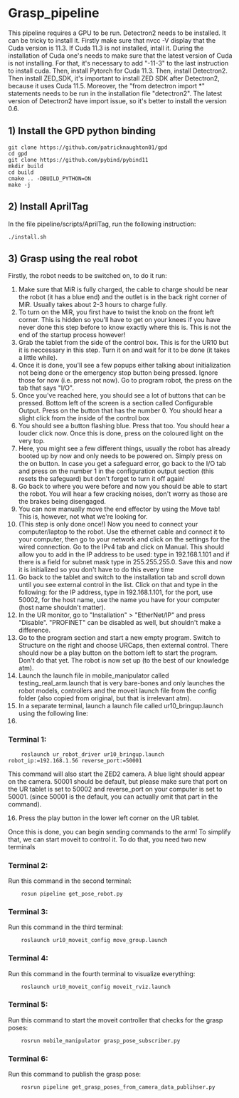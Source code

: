 # Grasp_pipeline
<a name="Install the GPD python binding"></a>
This pipeline requires a GPU to be run. Detectron2 needs to be installed. It can be tricky to install it. Firstly make sure that nvcc -V display that the Cuda version is 11.3. If Cuda 11.3 is not installed, intall it. During the installation of Cuda one's needs to make sure that the latest version of Cuda is not installing. For that, it's necessary to add "-11-3" to the last instruction to install cuda. Then, install Pytorch for Cuda 11.3. Then, install Detectron2. Then install ZED_SDK, it's important to install ZED SDK after Detectron2, because it uses Cuda 11.5. Moreover, the "from detectron import *" statements needs to be run in the installation file "detectron2". The latest version of Detectron2 have import issue, so it's better to install the version 0.6.
## 1) Install the GPD python binding
```
git clone https://github.com/patricknaughton01/gpd  
cd gpd
git clone https://github.com/pybind/pybind11
mkdir build
cd build
cmake .. -DBUILD_PYTHON=ON
make -j
```
<a name="Install AprilTag"></a>
## 2) Install AprilTag
In the file pipeline/scripts/AprilTag, run the following instruction:
```
./install.sh
```
## 3) Grasp using the real robot
Firstly, the robot needs to be switched on, to do it run:
1. Make sure that MiR is fully charged, the cable to charge should be near the robot (it has a blue end) and the outlet is in the back right corner of MiR. Usually takes about 2-3 hours to charge fully.
2. To turn on the MiR, you first have to twist the knob on the front left corner. This is hidden so you'll have to get on your knees if you have never done this step before to know exactly where this is. This is not the end of the startup process however!
3. Grab the tablet from the side of the control box. This is for the UR10 but it is neccessary in this step. Turn it on and wait for it to be done (it takes a little while). 
4. Once it is done, you'll see a few popups either talking about initialization not being done or the emergency stop button being pressed. Ignore those for now (i.e. press not now). Go to program robot, the press on the tab that says "I/O". 
5. Once you've reached here, you should see a lot of buttons that can be pressed. Bottom left of the screen is a section called Configurable Output. Press on the button that has the number 0. You should hear a slight click from the inside of the control box
6. You should see a button flashing blue. Press that too. You should hear a louder click now. Once this is done, press on the coloured light on the very top.
7. Here, you might see a few different things, usually the robot has already booted up by now and only needs to be powered on. Simply press on the on button. In case you get a safeguard error, go back to the I/O tab and press on the number 1 in the configuration output section (this resets the safeguard) but don't forget to turn it off again!
8. Go back to where you were before and now you should be able to start the robot. You will hear a few cracking noises, don't worry as those are the brakes being disengaged. 
9. You can now manually move the end effector by using the Move tab! This is, however, not what we're looking for.
10. (This step is only done once!) Now you need to connect your computer/laptop to the robot. Use the ethernet cable and connect it to your computer, then go to your network and click on the settings for the wired connection. Go to the IPv4 tab and click on Manual. This should allow you to add in the IP address to be used: type in 192.168.1.101 and if there is a field for subnet mask type in 255.255.255.0. Save this and now it is initialized so you don't have to do this every time
11. Go back to the tablet and switch to the installation tab and scroll down until you see external control in the list. Click on that and type in the following: for the IP address, type in 192.168.1.101, for the port, use 50002, for the host name, use the name you have for your computer (host name shouldn't matter).
12. In the UR monitor, go to "Installation" > "EtherNet/IP" and press "Disable". "PROFINET" can be disabled as well, but shouldn't make a difference.  
13. Go to the program section and start a new empty program. Switch to Structure on the right and choose URCaps, then external control. There should now be a play button on the bottom left to start the program. Don't do that yet. The robot is now set up (to the best of our knowledge atm).
14. Launch the launch file in mobile_manipulator called testing_real_arm.launch that is very bare-bones and only launches the robot models, controllers and the moveit launch file from the config folder (also copied from original, but that is irrelevant atm).
15. In a separate terminal, launch a launch file called ur10_bringup.launch using the following line:
16. 
### Terminal 1:
```
    roslaunch ur_robot_driver ur10_bringup.launch robot_ip:=192.168.1.56 reverse_port:=50001
```  
This command will also start the ZED2 camera. A blue light should appear on the camera.
50001 should be default, but please make sure that port on the UR tablet is set to 50002 and reverse_port on your computer is set to 50001. (since 50001 is the default, you can actually omit that part in the command).

16. Press the play button in the lower left corner on the UR tablet.  
  
Once this is done, you can begin sending commands to the arm! To simplify that, we can start moveit to control it. To do that, you need two new terminals

### Terminal 2:
Run this command in the second terminal:

```
    rosun pipeline get_pose_robot.py
```

### Terminal 3:
Run this command in the third terminal:

```
    roslaunch ur10_moveit_config move_group.launch
```

### Terminal 4:
Run this command in the fourth terminal to visualize everything:

```
    roslaunch ur10_moveit_config moveit_rviz.launch
```

### Terminal 5:
Run this command to start the moveit controller that checks for the grasp poses:

```
    rosrun mobile_manipulator grasp_pose_subscriber.py
```
### Terminal 6:
Run this command to publish the grasp pose:


```
    rosrun pipeline get_grasp_poses_from_camera_data_publihser.py
```

